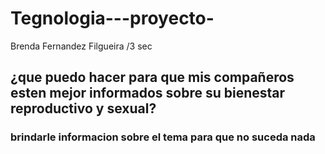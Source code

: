 # Tegnologia---proyecto-
Brenda Fernandez Filgueira /3 sec

## ¿que puedo hacer para que mis compañeros esten mejor informados sobre su bienestar reproductivo y sexual?
### brindarle informacion sobre el tema para que no suceda nada 
